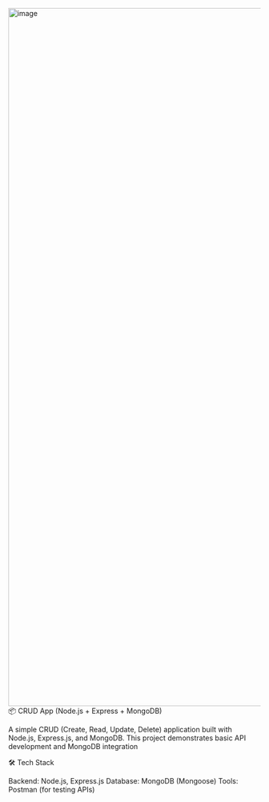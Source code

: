 <img width="1968" height="1394" alt="image" src="https://github.com/user-attachments/assets/87db3e5c-c5c7-424d-8688-6a6648e8f591" />📦 CRUD App (Node.js + Express + MongoDB)

A simple CRUD (Create, Read, Update, Delete) application built with Node.js, Express.js, and MongoDB.
This project demonstrates basic API development and MongoDB integration

🛠 Tech Stack

Backend: Node.js, Express.js
Database: MongoDB (Mongoose)
Tools: Postman (for testing APIs)





